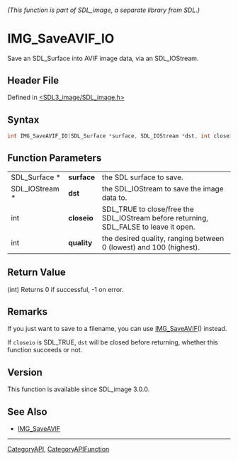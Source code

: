 ###### (This function is part of SDL_image, a separate library from SDL.)
# IMG_SaveAVIF_IO

Save an SDL_Surface into AVIF image data, via an SDL_IOStream.

## Header File

Defined in [<SDL3_image/SDL_image.h>](https://github.com/libsdl-org/SDL_image/blob/main/include/SDL3_image/SDL_image.h)

## Syntax

```c
int IMG_SaveAVIF_IO(SDL_Surface *surface, SDL_IOStream *dst, int closeio, int quality);
```

## Function Parameters

|                |             |                                                                                       |
| -------------- | ----------- | ------------------------------------------------------------------------------------- |
| SDL_Surface *  | **surface** | the SDL surface to save.                                                              |
| SDL_IOStream * | **dst**     | the SDL_IOStream to save the image data to.                                           |
| int            | **closeio** | SDL_TRUE to close/free the SDL_IOStream before returning, SDL_FALSE to leave it open. |
| int            | **quality** | the desired quality, ranging between 0 (lowest) and 100 (highest).                    |

## Return Value

(int) Returns 0 if successful, -1 on error.

## Remarks

If you just want to save to a filename, you can use
[IMG_SaveAVIF](IMG_SaveAVIF)() instead.

If `closeio` is SDL_TRUE, `dst` will be closed before returning, whether
this function succeeds or not.

## Version

This function is available since SDL_image 3.0.0.

## See Also

- [IMG_SaveAVIF](IMG_SaveAVIF)

----
[CategoryAPI](CategoryAPI), [CategoryAPIFunction](CategoryAPIFunction)

